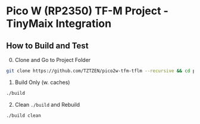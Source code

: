 # Pico W (RP2350) TF-M Project - TinyMaix Integration


## How to Build and Test

0. Clone and Go to Project Folder

```bash
git clone https://github.com/TZTZEN/pico2w-tfm-tflm --recursive && cd pico2w-tfm-tflm
```

1. Build Only (w. caches)

```bash
./build
```
2. Clean `./build` and Rebuild
```bash
./build clean
```